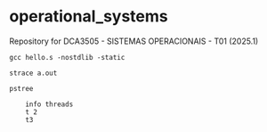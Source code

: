 # operational_systems
Repository for DCA3505 - SISTEMAS OPERACIONAIS - T01 (2025.1)

```
gcc hello.s -nostdlib -static
```

```
strace a.out
```

```
pstree
```

```
    info threads
    t 2 
    t3
```